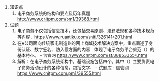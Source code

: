 1. 知识点
    1. 电子商务系统的结构和要点及历年真题 http://www.cnitpm.com/pm1/39368.html
2. 试题
    1. 电子商务不仅包括信息技术，还包括交易原则、法律法规和各种技术规范等内容，https://www.ruantiku.com/shiti/3261414201.html
    2. 在A公司面向传统家电制造业的网上商城技术解决方案中，重点阐述了身份认证、数字签名、防入侵方面的内容，体现了电子商务平台规范（）的基本特征。 - 信管网 https://www.cnitpm.com/st/388533554.html
    3. 解析：在电子商务系统架构中，基础设施包括四个。其中（）主要负责电子商务活动设计的各种信息，包括文字、 - 试题库 - 信管网 https://www.cnitpm.com/pm1/39555.html